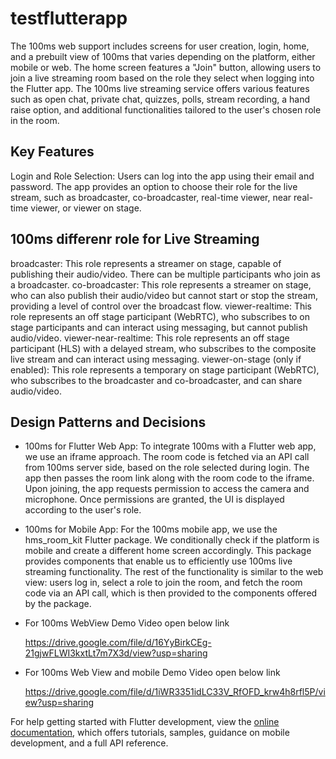 # testflutterapp
The 100ms web support includes screens for user creation, login, home, and a prebuilt view  of 100ms that varies depending on the platform, either mobile or web. The home screen features a "Join" button, allowing users to join a live streaming room based on the role they select when logging into the Flutter app. The 100ms live streaming service offers various features such as open chat, private chat, quizzes, polls, stream recording, a hand raise option, and additional functionalities tailored to the user's chosen role in the room.
## Key Features
Login and Role Selection: Users can log into the app using their email and password. The app provides an option to choose their role for the live stream, such as broadcaster, co-broadcaster, real-time viewer, near real-time viewer, or viewer on stage.

## 100ms differenr role for Live Streaming
 broadcaster: This role represents a streamer on stage, capable of publishing their audio/video. There can be multiple participants who join as a broadcaster.
 co-broadcaster: This role represents a streamer on stage, who can also publish their audio/video but cannot start or stop the stream, providing a level of control over the broadcast 
 flow.
viewer-realtime: This role represents an off stage participant (WebRTC), who subscribes to on stage participants and can interact using messaging, but cannot publish audio/video.
viewer-near-realtime: This role represents an off stage participant (HLS) with a delayed stream, who subscribes to the composite live stream and can interact using messaging.
viewer-on-stage (only if enabled): This role represents a temporary on stage participant (WebRTC), who subscribes to the broadcaster and co-broadcaster, and can share audio/video.


## Design Patterns and Decisions
- 100ms for Flutter Web App: To integrate 100ms with a Flutter web app, we use an iframe approach. The room code is fetched via an API call from 100ms server side, based on the role selected during login. The app then passes the room link along with the room code to the iframe. Upon joining, the app requests permission to access the camera and microphone. Once permissions are granted, the UI is displayed according to the user's role.
- 100ms for Mobile App: For the 100ms mobile app, we use the hms_room_kit Flutter package. We conditionally check if the      platform is mobile and create a different home screen accordingly. This package provides components that enable us to efficiently use 100ms live streaming functionality. The rest of the functionality is similar to the web view: users log in, select a role to join the room, and fetch the room code via an API call, which is then provided to the components offered by the package.

- For 100ms WebView Demo Video open below link
  
  https://drive.google.com/file/d/16YyBirkCEg-21gjwFLWI3kxtLt7m7X3d/view?usp=sharing

- For 100ms Web View and mobile Demo Video open below link
    
  https://drive.google.com/file/d/1iWR3351idLC33V_RfOFD_krw4h8rfl5P/view?usp=sharing
  
  


For help getting started with Flutter development, view the
[online documentation](https://docs.flutter.dev/), which offers tutorials,
samples, guidance on mobile development, and a full API reference.
